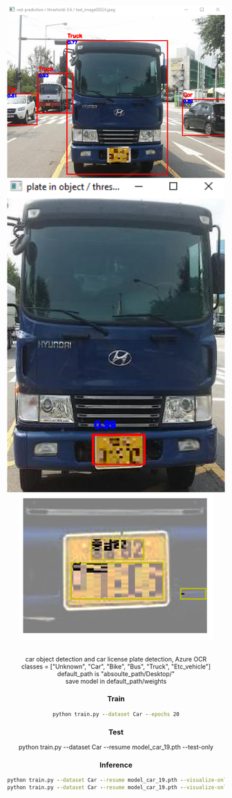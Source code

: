 <div align="center">
<p>
<img width="550" src="img/car_detection.png">
<img width="550" src="img/license_plate_detection.png">
<img width="450" src="img/OCR.png">
</p>
<br>
<div>
car object detection and car license plate detection, Azure OCR<br>
classes = ["Unknown", "Car", "Bike", "Bus", "Truck", "Etc_vehicle"]<br>
default_path is "absoulte_path/Desktop/"<br>
save model in default_path/weights<br>
</div>

### Train
```cmd
python train.py --dataset Car --epochs 20
```


### Test
python train.py --dataset Car --resume model_car_19.pth --test-only


### Inference
```cmd
python train.py --dataset Car --resume model_car_19.pth --visualize-only
python train.py --dataset Car --resume model_car_19.pth --visualize-only --visualize-plate --valid-only-img
```

<br>
<br>
